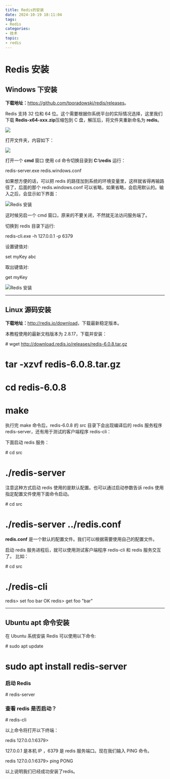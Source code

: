 ```yaml
---
title: Redis的安装
date: 2024-10-19 18:11:04
tags:
- Redis
categories:
- 技术
topic:
- redis
---
```

# Redis 安装

## Windows 下安装

**下载地址：**<https://github.com/tporadowski/redis/releases>。

Redis 支持 32 位和 64 位。这个需要根据你系统平台的实际情况选择，这里我们下载 **Redis-x64-xxx.zip**压缩包到 C 盘，解压后，将文件夹重新命名为 **redis**。

![](//www.runoob.com/wp-content/uploads/2014/11/3B8D633F-14CE-42E3-B174-FCCD48B11FF3.jpg)

打开文件夹，内容如下：

![](//www.runoob.com/wp-content/uploads/2014/11/C2CEBAA0-30B9-4340-8D23-78F6FEB8CBE2.png")

打开一个 **cmd** 窗口 使用 cd 命令切换目录到 **C:\\redis** 运行：

redis-server.exe redis.windows.conf

如果想方便的话，可以把 redis 的路径加到系统的环境变量里，这样就省得再输路径了，后面的那个 redis.windows.conf 可以省略，如果省略，会启用默认的。输入之后，会显示如下界面：

![Redis 安装](//www.runoob.com/wp-content/uploads/2014/11/redis-install1.png)

这时候另启一个 cmd 窗口，原来的不要关闭，不然就无法访问服务端了。

切换到 redis 目录下运行:

redis-cli.exe -h 127.0.0.1 -p 6379

设置键值对:

set myKey abc

取出键值对:

get myKey

![Redis 安装](//www.runoob.com/wp-content/uploads/2014/11/redis-install2.jpg)

* * *

## Linux 源码安装

**下载地址：**<http://redis.io/download>，下载最新稳定版本。

本教程使用的最新文档版本为 2.8.17，下载并安装：

\# wget http://download.redis.io/releases/redis-6.0.8.tar.gz
# tar -xzvf redis-6.0.8.tar.gz
# cd redis-6.0.8
# make

执行完 make 命令后，redis-6.0.8 的 src 目录下会出现编译后的 redis 服务程序 redis-server，还有用于测试的客户端程序 redis-cli：

下面启动 redis 服务：

\# cd src
# ./redis-server

注意这种方式启动 redis 使用的是默认配置。也可以通过启动参数告诉 redis 使用指定配置文件使用下面命令启动。

\# cd src
# ./redis-server ../redis.conf

**redis.conf** 是一个默认的配置文件。我们可以根据需要使用自己的配置文件。

启动 redis 服务进程后，就可以使用测试客户端程序 redis-cli 和 redis 服务交互了。 比如：

\# cd src
# ./redis-cli
redis> set foo bar
OK
redis> get foo
"bar"

* * *

## Ubuntu apt 命令安装

在 Ubuntu 系统安装 Redis 可以使用以下命令:

\# sudo apt update
# sudo apt install redis-server

### 启动 Redis

\# redis-server

### 查看 redis 是否启动？

\# redis-cli

以上命令将打开以下终端：

redis 127.0.0.1:6379>

127.0.0.1 是本机 IP ，6379 是 redis 服务端口。现在我们输入 PING 命令。

redis 127.0.0.1:6379> ping
PONG

以上说明我们已经成功安装了redis。
